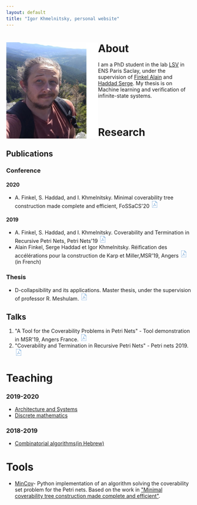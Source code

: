 ```yaml
---
layout: default
title: "Igor Khmelnitsky, personal website"
---
```


# <img src="pictures/myphoto3.jpg" style="float: left;" alt="drawing" width="250"/> About
I am a PhD student in the lab [LSV](https://www.lsv.fr) in ENS Paris Saclay, under the supervision of [Finkel Alain](http://www.lsv.fr/~finkel) and [Haddad Serge](http://www.lsv.fr/~haddad). My thesis is on Machine learning and verification of infinite-state systems.  <br /> <br /> <br />

<p id="Research"> </p>

# Research
## Publications
### Conference
#### 2020
   +  A. Finkel, S. Haddad, and I. Khmelnitsky. Minimal coverability tree construction made complete and efficient, FoSSaCS'20
   <a href="/tobeadded"><img src="pictures/pdf.png" alt="drawing" width="20"/></a>

#### 2019
   +  A. Finkel, S. Haddad, and I. Khmelnitsky. Coverability and Termination in Recursive Petri Nets, Petri Nets'19
   <a href="https://hal.inria.fr/hal-02081019"><img src="pictures/pdf.png" alt="drawing" width="20"/></a>   
   + Alain Finkel, Serge Haddad et Igor Khmelnitsky. Réification des accélérations pour la construction de Karp et Miller,MSR'19, Angers
   <a href="https://hal.archives-ouvertes.fr/hal-02431913"><img src="pictures/pdf.png" alt="drawing" width="20"/></a>(in French)

### Thesis
  + D-collapsibility and its applications. Master thesis, under the supervision of professor R. Meshulam. <a href="/papers/thesis.pdf"><img src="pictures/pdf.png" alt="drawing" width="20"/> </a>

## Talks

1. "A Tool for the Coverability Problems in Petri Nets" - Tool demonstration in MSR'19, Angers France. <a href="/presentations/msr19.pdf"><img src="pictures/pdf.png" alt="drawing" width="20"/> </a>
2. "Coverability and Termination in Recursive Petri Nets" - Petri nets 2019.  <a href="/presentations/petrinet19.pdf
"><img src="pictures/pdf.png" alt="drawing" width="20"/></a>

<p id="Teaching"> </p>

# Teaching

###  2019-2020
  * [Architecture and Systems](/tobeadded)
  * [Discrete mathematics](/tobeadded)

### 2018-2019
  * [Combinatorial algorithms(in Hebrew)](/tobeadded)


<p id="Tools"> </p>

# Tools
 + [MinCov](https://github.com/IgorKhm/MinCov)- Python implementation of an algorithm solving the coverability set problem for the Petri nets. Based on the work in <a href="/tobeadded"> "Minimal coverability tree construction made complete and efficient"</a>.


<!--
# Stuff
  [xsasd asd asd](Teaching)
  <a href="#opening">Take me to the opening paragraph.</a>
-->


<!-- ![](myphoto.jpg)  -->
